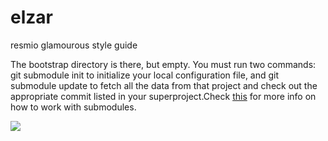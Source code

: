 # elzar
resmio glamourous style guide  

The bootstrap directory is there, but empty. You must run two commands: git submodule init to initialize your local configuration file, and git submodule update to fetch all the data from that project and check out the appropriate commit listed in your superproject.Check [this](http://www.git-scm.com/book/en/v2/Git-Tools-Submodules) for more info on how to work with submodules.

![](http://futurama-madhouse.net/fanart/kylem/elzar2_091004.png)
